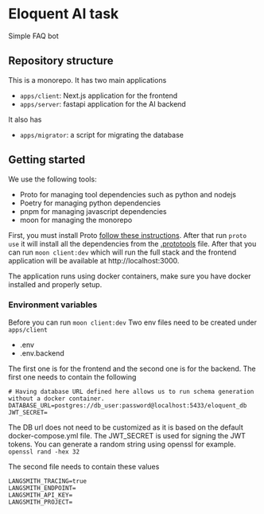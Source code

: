 
# Eloquent AI task
Simple FAQ bot


## Repository structure
This is a monorepo. It has two main applications
- `apps/client`: Next.js application for the frontend
- `apps/server`: fastapi application for the AI backend

It also has
- `apps/migrator`: a script for migrating the database



## Getting started
We use the following tools:
- Proto for managing tool dependencies such as python and nodejs
- Poetry for managing python dependencies
- pnpm for managing javascript dependencies
- moon for managing the monorepo

First, you must install Proto [follow these instructions](https://moonrepo.dev/docs/proto/install).
After that run `proto use` it will install all the dependencies from the [.prototools](.prototools) file.
After that you can run `moon client:dev` which will run the full stack and the frontend application will be available at http://localhost:3000.

The application runs using docker containers, make sure you have docker installed and properly setup. 


### Environment variables
Before you can run `moon client:dev` Two env files need to be created under `apps/client`
- .env
- .env.backend

The first one is for the frontend and the second one is for the backend.
The first one needs to contain the following
```
# Having database URL defined here allows us to run schema generation without a docker container.
DATABASE_URL=postgres://db_user:password@localhost:5433/eloquent_db
JWT_SECRET=
```
The DB url does not need to be customized as it is based on the default docker-compose.yml file.
The JWT_SECRET is used for signing the JWT tokens. You can generate a random string using openssl for example. `openssl rand -hex 32`

The second file needs to contain these values
```
LANGSMITH_TRACING=true
LANGSMITH_ENDPOINT=
LANGSMITH_API_KEY=
LANGSMITH_PROJECT=
```